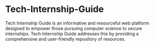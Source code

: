 # Tech-Internship-Guide
Tech Internship Guide is an informative and resourceful web platform designed to empower those pursuing computer science to secure internships. Tech Internship Guide addresses this by providing a comprehensive and user-friendly repository of resources.
